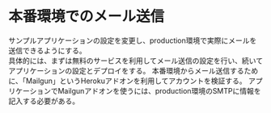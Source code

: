 # 本番環境でのメール送信
サンプルアプリケーションの設定を変更し、production環境で実際にメールを送信できるようにする。<br>
具体的には、まずは無料のサービスを利用してメール送信の設定を行い、続いてアプリケーションの設定とデプロイをする。
本番環境からメール送信するために、「Mailgun」というHerokuアドオンを利用してアカウントを検証する。
アプリケーションでMailgunアドオンを使うには、production環境のSMTPに情報を記入する必要がある。
